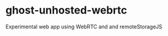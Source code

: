 ghost-unhosted-webrtc
=====================

Experimental web app using WebRTC and and remoteStorageJS